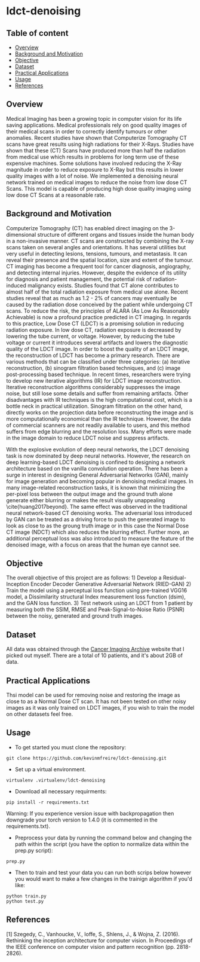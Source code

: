 # ldct-denoising

## Table of content
* [Overview](https://github.com/kevinmfreire/ldct-denoising#overview)
* [Background and Motivation](https://github.com/kevinmfreire/ldct-denoising#background-and-motivation)
* [Objective](https://github.com/kevinmfreire/ldct-denoising#objective)
* [Dataset](https://github.com/kevinmfreire/ldct-denoising#dataset)
* [Practical Applications](https://github.com/kevinmfreire/ldct-denoising#practical-applications)
* [Usage](https://github.com/kevinmfreire/ldct-denoising#usage)
* [References](https://github.com/kevinmfreire/ldct-denoising#references)

## Overview
Medical Imaging has been a growing topic in computer vision for its life saving applications.  Medical professionals rely on good quality images of their medical scans in order to correctly identify tumours or other anomalies.  Recent studies have shown that Computerize Tomography CT scans have great results using high radiations for their X-Rays.  Studies have shown that these (CT) Scans have produced more than half the radiation from medical use which results in problems for long term use of these expensive machines.  Some solutions have involved reducing the X-Ray magnitude in order to reduce exposure to X-Ray but this results in lower quality images with a lot of noise.  We implemented a denoising neural network trained on medical images to reduce the noise from low dose CT Scans.  This model is capable of producing high dose quality imaging using low dose CT Scans at a reasonable rate.

## Background and Motivation
Computerize Tomography (CT) has enabled direct imaging on the 3-dimensional structure of different organs and tissues inside the human body in a non-invasive manner. CT scans are constructed by combining the X-ray scans taken on several angles and orientations.  It has several utilities but very useful in detecting lesions, tensions, tumours, and metastasis.  It can reveal their presence and the spatial location, size and extent of the tumour.  CT imaging has become a frequent tool for cancer diagnosis, angiography, and detecting internal injuries.  However, despite the evidence of its utility for diagnosis and patient management, the potential risk of radiation-induced malignancy exists.  Studies found that CT alone contributes to almost half of the total radiation exposure from medical use alone.  Recent studies reveal that as much as 1.2 - 2\% of cancers may eventually be caused by the radiation dose conceived by the patient while undergoing CT scans.  To reduce the risk, the principles of ALARA (As Low As Reasonably Achievable) is now a profound practice predicted in CT imaging.  In regards to this practice, Low Dose CT (LDCT) is a promising solution in reducing radiation exposure.  In low dose CT, radiation exposure is decreased by lowering the tube current, or voltage.  However, by reducing the tube voltage or current it introduces several artifacts and lowers the diagnostic quality of the LDCT image.  In order to boost the quality of an LDCT image, the reconstruction of LDCT has become a primary research.  There are various methods that can be classified under three categories: (a) iterative reconstruction, (b) sinogram filtration based techniques, and (c) image post-processing based technique.  In recent times, researchers were trying to develop new iterative algorithms (IR) for LDCT image reconstruction.  Iterative reconstruction algorithms considerably suppresses the image noise, but still lose some details and suffer from remaining artifacts.  Other disadvantages with IR techniques is the high computational cost, which is a bottle neck in practical utilization.  Sinogram filtration on the other hand, directly works on the projection data before reconstructing the image and is more computationally economical than the IR technique.  However, the data of commercial scanners are not readily available to users, and this method suffers from edge blurring and the resolution loss.  Many efforts were made in the image domain to reduce LDCT noise and suppress artifacts.

With the explosive evolution of deep neural networks, the LDCT denoising task is now dominated by deep neural networks.  However, the research on deep learning-based LDCT denoising is confined to designing a network architecture based on the vanilla convolution operation.  There has been a surge in interest in designing General Adversarial Networks (GAN), mainly for image generation and becoming popular in denoising medical images.  In many image-related reconstruction tasks, it is known that minimizing the per-pixel loss between the output image and the ground truth alone generate either blurring or makes the result visually unappealing \cite{huang2017beyond}.  The same effect was observed in the traditional neural network-based CT denoising works.  The adversarial loss introduced by GAN can be treated as a driving force to push the generated image to look as close to as the groung truth image or in this case the Normal Dose CT image (NDCT) which also reduces the blurring effect. Further more, an additional perceptual loss was also introduced to measure the feature of the denoised image, with a focus on areas that the human eye cannot see.

## Objective
The overall objective of this project are as follows:
    1) Develop a Residual-Inception Encoder Decoder Generative Adversarial Network (RIED-GAN)
    2) Train the model using a perceptual loss function using pre-trained VGG16 model, a Dissimilarity structural Index measurement loss function (dsim), and the GAN loss function.
    3) Test network using an LDCT from 1 patient by measuring both the SSIM, RMSE and Peak-Signal-to-Noise Ratio (PSNR) between the noisy, generated and ground truth images.

## Dataset
All data was obtained through the [Cancer Imaging Archive](https://wiki.cancerimagingarchive.net/pages/viewpage.action?pageId=52758026) website that I picked out myself.  There are a total of 10 patients, and it's about 2GB of data.

## Practical Applications
Thsi model can be used for removing noise and restoring the image as close to as a Normal Dose CT scan.  It has not been tested on other noisy images as it was only trained on LDCT images, if you wish to train the model on other datasets feel free.

## Usage
* To get started you must clone the repository:
```
git clone https://github.com/kevinmfreire/ldct-denoising.git
```

* Set up a virtual environment.
```
virtualenv .virtualenv/ldct-denoising
```

* Download all necessary requirments:
``` 
pip install -r requirements.txt
```
Warning: If you experience version issue with backpropagation then downgrade your torch version to 1.4.0 (it is commented in the requirements.txt).

* Preprocess your data by running the command below and changing the path within the script (you have the option to normalize data within the prep.py script):
```
prep.py
```

* Then to train and test your data you can run both scrips below however you would want to make a few changes in the trainign algorithm if you'd like:
```
python train.py
python test.py
```

## References

<a id="1">[1]</a> 
Szegedy, C., Vanhoucke, V., Ioffe, S., Shlens, J., & Wojna, Z. (2016). 
Rethinking the inception architecture for computer vision. 
In Proceedings of the IEEE conference on computer vision and pattern recognition (pp. 2818-2826).